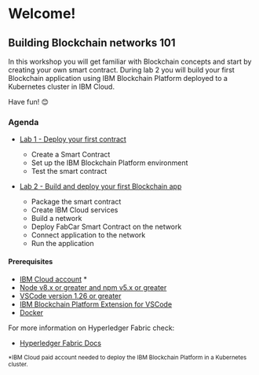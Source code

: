 # Welcome!
## Building Blockchain networks 101

In this workshop you will get familiar with Blockchain concepts and start by creating your own smart contract. 
During lab 2 you will build your first Blockchain application using IBM Blockchain Platform deployed to a Kubernetes cluster in IBM Cloud. 

Have fun! 😊

### Agenda

* [Lab 1 - Deploy your first contract](https://github.com/sandra-calvo/Blockchain101-Feb2019/blob/master/Lab%201%20-%20Deploy%20your%20first%20contract.md)
    - Create a Smart Contract
    - Set up the IBM Blockchain Platform environment
    - Test the smart contract

* [Lab 2 - Build and deploy your first Blockchain app](https://github.com/sandra-calvo/Blockchain101-Feb2019/blob/master/Lab%202%20-%20Build%20and%20deploy%20your%20first%20Blockchain%20app.md)
    - Package the smart contract
    - Create IBM Cloud services
    - Build a network
    - Deploy FabCar Smart Contract on the network
    - Connect application to the network
    - Run the application

#### Prerequisites
- [IBM Cloud account](https://cloud.ibm.com/registration/?target=%2Fdashboard%2Fapps) *
- [Node v8.x or greater and npm v5.x or greater](https://nodejs.org/en/download/)
- [VSCode version 1.26 or greater](https://code.visualstudio.com)
- [IBM Blockchain Platform Extension for VSCode](https://marketplace.visualstudio.com/items?itemName=IBMBlockchain.ibm-blockchain-platform)
- [Docker](https://www.docker.com/get-started)


For more information on Hyperledger Fabric check:
* [Hyperledger Fabric Docs](https://github.com/sandra-calvo/Blockchain101-Feb2019/blob/master/Lab%200%20-%20Basic%20concepts.md) 


<sup>*IBM Cloud paid account needed to deploy the IBM Blockchain Platform in a Kubernetes cluster.
</sup>

